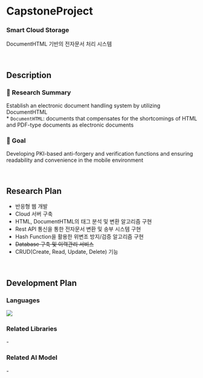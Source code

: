 # CapstoneProject

### Smart Cloud Storage
  DocumentHTML 기반의 전자문서 처리 시스템  


<br/>

## Description
### 📝 Research Summary  
Establish an electronic document handling system by utilizing DocumentHTML  
\* `DocumentHTML`: documents that compensates for the shortcomings of HTML and PDF-type documents as electronic documents    

### 📍 Goal  
Developing PKI-based anti-forgery and verification functions and ensuring readability and convenience in the mobile environment

<br/>

## Research Plan
- 반응형 웹 개발
- Cloud 서버 구축
- HTML, DocumentHTML의 태그 분석 및 변환 알고리즘 구현
- Rest API 통신을 통한 전자문서 변환 및 송부 시스템 구현
- Hash Function을 활용한 위변조 방지/검증 알고리즘 구현
- ~~Database 구축 및 이력관리 서비스~~
- CRUD(Create, Read, Update, Delete) 기능

<br/>


## Development Plan
### Languages  
<div>
<!--   <img src="https://img.shields.io/badge/Python-FFCA28?style=flat-square&logo=Python&logoColor=white"/>
  <img src="https://img.shields.io/badge/C++-004482?style=flat-square&logo=cplusplus&logoColor=white"/> -->
  <img src="https://img.shields.io/badge/html-F2622E?style=flat-square&logo=html5&logoColor=white"/>
  
</div>

### Related Libraries  
<div>
  -
<!--   <img src="https://img.shields.io/badge/openCV-5C3EE8?style=flat-square&logo=openCV&logoColor=white"/>
  <img src="https://img.shields.io/badge/dlib-008000?style=flat-square&logo=dlib&logoColor=white"/> -->
</div>


### Related AI Model  
<div>
  -
</div>
